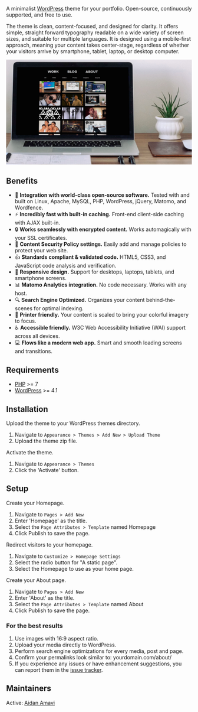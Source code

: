A minimalist [WordPress](https://www.wordpress.org) theme for your portfolio. Open-source, continuously supported, and free to use.

The theme is clean, content-focused, and designed for clarity. It offers simple, straight forward typography readable on a wide variety of screen sizes, and suitable for multiple languages. It is designed using a mobile-first approach, meaning your content takes center-stage, regardless of whether your visitors arrive by smartphone, tablet, laptop, or desktop computer.

![Portfolio Theme Screen Shot](https://raw.githubusercontent.com/aidanamavi/portfolio-theme/master/img/markdown_screenshot.jpg "Portfolio Theme Screen Shot")



## Benefits

* :rocket: **Integration with world-class open-source software.** Tested with and built on Linux, Apache, MySQL, PHP, WordPress, jQuery, Matomo, and Wordfence.
* :zap: **Incredibly fast with built-in caching.** Front-end client-side caching with AJAX built-in.
* :lock: **Works seamlessly with encrypted content.** Works automagically with your SSL certificates.
* :lock_with_ink_pen: **Content Security Policy settings.** Easily add and manage policies to protect your web site.
* :+1: **Standards compliant & validated code.** HTML5, CSS3, and JavaScript code analysis and verification.
* :iphone: **Responsive design.** Support for desktops, laptops, tablets, and smartphone screens.
* :bar_chart: **Matomo Analytics integration.** No code necessary. Works with any host.
* :mag: **Search Engine Optimized.** Organizes your content behind-the-scenes for optimal indexing.
* :page_facing_up: **Printer friendly.** Your content is scaled to bring your colorful imagery to focus.
* :wheelchair: **Accessible friendly.** W3C Web Accessibility Initiative (WAI) support across all devices.
* :computer: **Flows like a modern web app.** Smart and smooth loading screens and transitions.

## Requirements

* [PHP](https://www.php.net/) >= 7
* [WordPress](https://www.wordpress.org) >= 4.1


## Installation

Upload the theme to your WordPress themes directory.
1. Navigate to `Appearance > Themes > Add New > Upload Theme`
2. Upload the theme zip file.

Activate the theme.
1. Navigate to `Appearance > Themes`
2. Click the 'Activate' button.


## Setup

Create your Homepage.
1. Navigate to `Pages > Add New`
2. Enter 'Homepage' as the title.
3. Select the `Page Attributes > Template` named Homepage
4. Click Publish to save the page.

Redirect visitors to your homepage.
1. Navigate to `Customize > Homepage Settings`
2. Select the radio button for "A static page".
3. Select the Homepage to use as your home page.

Create your About page.
1. Navigate to `Pages > Add New`
2. Enter 'About' as the title.
3. Select the `Page Attributes > Template` named About
4. Click Publish to save the page.


### For the best results

1. Use images with 16:9 aspect ratio.
2. Upload your media directly to WordPress.
3. Perform search engine optimizations for every media, post and page.
5. Confirm your permalinks look similar to: yourdomain.com/about/
6. If you experience any issues or have enhancement suggestions, you can report them in the [issue tracker](https://github.com/aidanamavi/portfolio-theme/issues). 


## Maintainers

Active: [Aidan Amavi](https://github.com/AidanAmavi)



